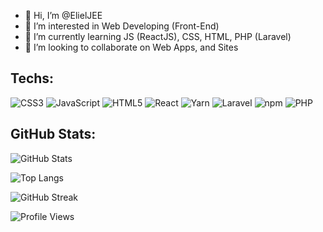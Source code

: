 - 👋 Hi, I’m @ElielJEE
- 👀 I’m interested in Web Developing (Front-End)
- 🌱 I’m currently learning JS (ReactJS), CSS, HTML, PHP (Laravel)
- 💞️ I’m looking to collaborate on Web Apps, and Sites

<!---
ElielJEE/ElielJEE is a ✨ special ✨ repository because its `README.md` (this file) appears on your GitHub profile.
You can click the Preview link to take a look at your changes.
--->

## Techs:

![CSS3](https://img.shields.io/badge/-CSS3-1572B6?style=flat-square&logo=css3&logoColor=white)
![JavaScript](https://img.shields.io/badge/-JavaScript-F7DF1E?style=flat-square&logo=javascript&logoColor=black)
![HTML5](https://img.shields.io/badge/-HTML5-E34F26?style=flat-square&logo=html5&logoColor=white)
![React](https://img.shields.io/badge/-React-61DAFB?style=flat-square&logo=react&logoColor=black)
![Yarn](https://img.shields.io/badge/-Yarn-2C8EBB?style=flat-square&logo=yarn&logoColor=white)
![Laravel](https://img.shields.io/badge/Laravel-FF2D20?style=flat-square&logo=laravel&logoColor=white)
![npm](https://img.shields.io/badge/-npm-CB3837?style=flat-square&logo=npm&logoColor=white)
![PHP](https://img.shields.io/badge/PHP-777BB4?style=flat-square&logo=php&logoColor=white)

## GitHub Stats:

![GitHub Stats](https://github-readme-stats.vercel.app/api?username=ElielJEE&show_icons=true&theme=dark)

![Top Langs](https://github-readme-stats.vercel.app/api/top-langs/?username=ElielJEE&layout=compact&theme=dark)

![GitHub Streak](https://github-readme-streak-stats.herokuapp.com/?user=ElielJEE&theme=dark)

![Profile Views](https://komarev.com/ghpvc/?username=ElielJEE&color=blue&style=flat-square)
